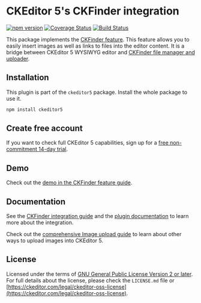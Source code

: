 CKEditor&nbsp;5's CKFinder integration
=========================================

[![npm version](https://badge.fury.io/js/%40ckeditor%2Fckeditor5-ckfinder.svg)](https://www.npmjs.com/package/@ckeditor/ckeditor5-ckfinder)
[![Coverage Status](https://coveralls.io/repos/github/ckeditor/ckeditor5/badge.svg?branch=master)](https://coveralls.io/github/ckeditor/ckeditor5?branch=master)
[![Build Status](https://travis-ci.com/ckeditor/ckeditor5.svg?branch=master)](https://app.travis-ci.com/github/ckeditor/ckeditor5)

This package implements the [CKFinder feature](https://ckeditor.com/docs/ckeditor5/latest/features/ckfinder.html). This feature allows you to easily insert images as well as links to files into the editor content. It is a bridge between CKEditor&nbsp;5 WYSIWYG editor and [CKFinder file manager and uploader](https://ckeditor.com/ckfinder).

## Installation

This plugin is part of the `ckeditor5` package. Install the whole package to use it.

```bash
npm install ckeditor5
```

## Create free account

If you want to check full CKEditor&nbsp;5 capabilities, sign up for a [free non-commitment 14-day trial](https://portal.ckeditor.com/signup).

## Demo

Check out the [demo in the CKFinder feature guide](https://ckeditor.com/docs/ckeditor5/latest/features/ckfinder.html#demos).


## Documentation

See the [CKFinder integration guide](https://ckeditor.com/docs/ckeditor5/latest/features/ckfinder.html) and the [plugin documentation](https://ckeditor.com/docs/ckeditor5/latest/api/ckfinder.html) to learn more about the integration.

Check out the [comprehensive Image upload guide](https://ckeditor.com/docs/ckeditor5/latest/features/image-upload.html) to learn about other ways to upload images into CKEditor&nbsp;5.

## License

Licensed under the terms of [GNU General Public License Version 2 or later](http://www.gnu.org/licenses/gpl.html). For full details about the license, please check the `LICENSE.md` file or [https://ckeditor.com/legal/ckeditor-oss-license](https://ckeditor.com/legal/ckeditor-oss-license).
